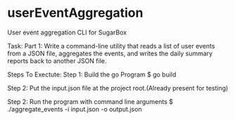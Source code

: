 # userEventAggregation
User event aggregation CLI for SugarBox

Task: 
Part 1: Write a command-line utility that reads a list of user events from a JSON file, aggregates the events, and writes the daily summary reports back to another JSON file.

Steps To Exectute:
Step 1: Build the go Program
$ go build

Step 2: Put the input.json file at the project root.(Already present for testing)

Step 2: Run the program with command line arguments
$ ./aggregate_events -i input.json -o output.json